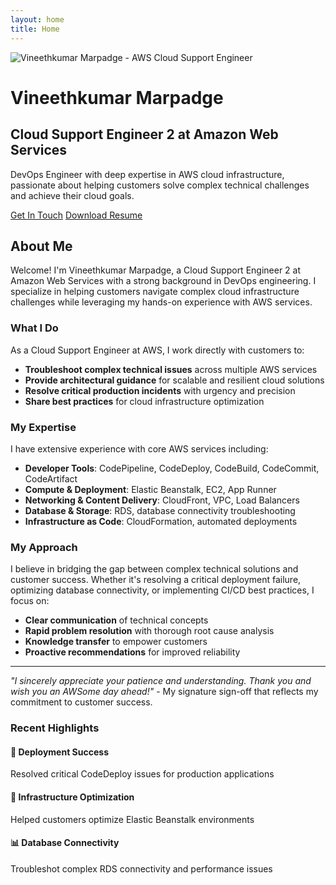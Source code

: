 ```yaml
---
layout: home
title: Home
---
```


<div class="hero-section">
  <div class="hero-content">
    <img src="{{ '/assets/images/profile.jpg' | relative_url }}" alt="Vineethkumar Marpadge - AWS Cloud Support Engineer" class="profile-image">
    <h1>Vineethkumar Marpadge</h1>
    <h2>Cloud Support Engineer 2 at Amazon Web Services</h2>
    <p class="hero-description">
      DevOps Engineer with deep expertise in AWS cloud infrastructure, passionate about 
      helping customers solve complex technical challenges and achieve their cloud goals.
    </p>
    <div class="hero-buttons">
      <a href="{{ '/contact' | relative_url }}" class="btn btn-primary">Get In Touch</a>
      <a href="{{ '/assets/resume.pdf' | relative_url }}" class="btn btn-secondary" target="_blank">Download Resume</a>
    </div>
  </div>
</div>

## About Me

Welcome! I'm Vineethkumar Marpadge, a Cloud Support Engineer 2 at Amazon Web Services with a strong background in DevOps engineering. I specialize in helping customers navigate complex cloud infrastructure challenges while leveraging my hands-on experience with AWS services.

### What I Do

As a Cloud Support Engineer at AWS, I work directly with customers to:
- **Troubleshoot complex technical issues** across multiple AWS services
- **Provide architectural guidance** for scalable and resilient cloud solutions  
- **Resolve critical production incidents** with urgency and precision
- **Share best practices** for cloud infrastructure optimization

### My Expertise

I have extensive experience with core AWS services including:
- **Developer Tools**: CodePipeline, CodeDeploy, CodeBuild, CodeCommit, CodeArtifact
- **Compute & Deployment**: Elastic Beanstalk, EC2, App Runner
- **Networking & Content Delivery**: CloudFront, VPC, Load Balancers
- **Database & Storage**: RDS, database connectivity troubleshooting
- **Infrastructure as Code**: CloudFormation, automated deployments

### My Approach

I believe in bridging the gap between complex technical solutions and customer success. Whether it's resolving a critical deployment failure, optimizing database connectivity, or implementing CI/CD best practices, I focus on:

- **Clear communication** of technical concepts
- **Rapid problem resolution** with thorough root cause analysis
- **Knowledge transfer** to empower customers
- **Proactive recommendations** for improved reliability

---

*"I sincerely appreciate your patience and understanding. Thank you and wish you an AWSome day ahead!"* - My signature sign-off that reflects my commitment to customer success.

<div class="recent-highlights">
  <h3>Recent Highlights</h3>
  <div class="highlight-grid">
    <div class="highlight-item">
      <h4>🚀 Deployment Success</h4>
      <p>Resolved critical CodeDeploy issues for production applications</p>
    </div>
    <div class="highlight-item">
      <h4>🔧 Infrastructure Optimization</h4>
      <p>Helped customers optimize Elastic Beanstalk environments</p>
    </div>
    <div class="highlight-item">
      <h4>📊 Database Connectivity</h4>
      <p>Troubleshot complex RDS connectivity and performance issues</p>
    </div>
  </div>
</div>
